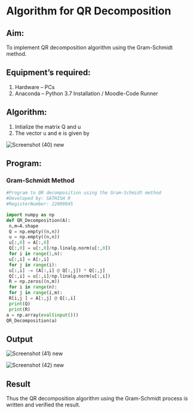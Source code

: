 # Algorithm for QR Decomposition
## Aim:
To implement QR decomposition algorithm using the Gram-Schmidt method.
## Equipment’s required:
1.	Hardware – PCs
2.	Anaconda – Python 3.7 Installation / Moodle-Code Runner
## Algorithm:
1.	Intialize the matrix Q and u
2.	The vector u and e is given by
    
    
![Screenshot (40) new](https://user-images.githubusercontent.com/121040764/215130103-750344b2-b18b-4e55-adc2-90575731f7ea.png)



## Program:
### Gram-Schmidt Method
```python
#Program to QR decomposition using the Gram-Schmidt method
#Developed by: SATHISH R
#RegisterNumber: 22009045

import numpy as np
def QR_Decomposition(A):
 n,m=A.shape
 Q = np.empty((n,n))
 u = np.empty((n,n))
 u[:,0] = A[:,0]
 Q[:,0] = u[:,0]/np.linalg.norm(u[:,0])
 for i in range(1,n):
 u[:,i] = A[:,i]
 for j in range(i):
 u[:,i] -= (A[:,i] @ Q[:,j]) * Q[:,j]
 Q[:,i] = u[:,i]/np.linalg.norm(u[:,i])
 R = np.zeros((n,m))
 for i in range(n):
 for j in range(i,m):
 R[i,j ] = A[:,j] @ Q[:,i]
 print(Q)
 print(R)
a = np.array(eval(input()))
QR_Decomposition(a)


```

## Output


![Screenshot (41) new](https://user-images.githubusercontent.com/121040764/215137492-7334a36a-0e1c-4ac0-a0ac-804b6e57c20a.png)


![Screenshot (42) new](https://user-images.githubusercontent.com/121040764/215137601-ec0bb490-577b-4cfb-9a16-373795470484.png)


## Result
Thus the QR decomposition algorithm using the Gram-Schmidt process is written and verified the result.
